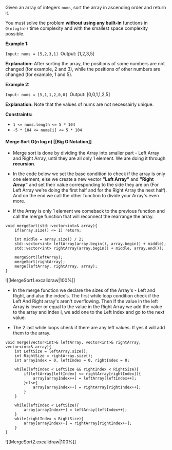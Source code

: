 Given an array of integers `nums`, sort the array in ascending order and return it.

You must solve the problem **without using any built-in** functions in `O(nlog(n))` time complexity and with the smallest space complexity possible.

**Example 1:**

`Input: nums = [5,2,3,1]
`Output: [1,2,3,5]

**Explanation:** After sorting the array, the positions of some numbers are not changed (for example, 2 and 3), while the positions of other numbers are changed (for example, 1 and 5).

**Example 2:**

`Input: nums = [5,1,1,2,0,0]
`Output: [0,0,1,1,2,5]

**Explanation:** Note that the values of nums are not necessairly unique.

**Constraints:**

- `1 <= nums.length <= 5 * 104`
- `-5 * 104 <= nums[i] <= 5 * 104`


#### Merge Sort O(n log n) [[Big O Notation]]

- Merge sort is done by dividing the Array into smaller part - Left Array and Right Array, until they are all only 1 element. We are doing it through **recursion**.

- In the code below we set the base condition to check if the array is only one element, else we create a new vector **"Left Array"** and **"Right Array"** and set their value corresponding to the side they are on (For Left Array we're doing the first half and for the Right Array the next half). And on the end we call the other function to divide your Array's even more.

-  If the Array is only 1 element we comeback to the previous function and call the merge function that will reconnect the rearrange the array.

```
void mergeSort(std::vector<int>& array){
    if(array.size() <= 1) return; 

    int middle = array.size() / 2;
    std::vector<int> leftArray(array.begin(), array.begin() + middle);
    std::vector<int> rightArray(array.begin() + middle, array.end());
 
    mergeSort(leftArray);
    mergeSort(rightArray);
    merge(leftArray, rightArray, array);
}
```


![[MergeSort1.excalidraw|100%]]

- In the merge function we declare the sizes of the Array's - Left and Right, and also the index's. The first while loop condition check if the Left And Right array's aren't overflowing. Then If the value in the left Array is lower or equal to the value in the Right Array we add the value to the array and index i, we add one to the Left Index and go to the next value.

- The 2 last while loops check if there are any left values. If yes it will add them to the array.

```
void merge(vector<int>& leftArray, vector<int>& rightArray, vector<int>& array){
    int LeftSize = leftArray.size();
    int RightSize = rightArray.size();
    int arrayIndex = 0, leftIndex = 0, rightIndex = 0;

    while(leftIndex < LeftSize && rightIndex < RightSize){
        if(leftArray[leftIndex] <= rightArray[rightIndex]){
            array[arrayIndex++] = leftArray[leftIndex++];
        }else{
            array[arrayIndex++] = rightArray[rightIndex++];
        }
    }

    while(leftIndex < LeftSize){
        array[arrayIndex++] = leftArray[leftIndex++];
    }
    while(rightIndex < RightSize){
        array[arrayIndex++] = rightArray[rightIndex++];
    }
}
```


![[MergeSort2.excalidraw|100%]]